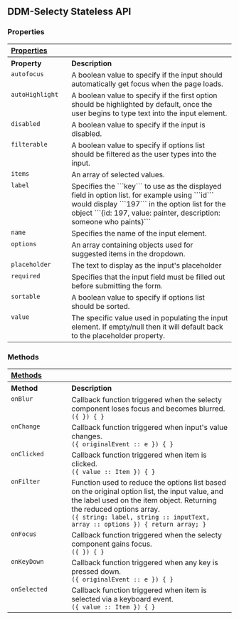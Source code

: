 ## DDM-Selecty Stateless API

### Properties

<table width="100%">
	<tr>
		<th valign="top" colspan="3" align="left"><a href="#props" name="props">Properties</a></th>
	</tr>
	<tr>
		<th valign="top" width="120px" align="left">Property</th>
		<th valign="top" align="left">Description</th>
	</tr>
  <tr>
    <td valign="top"><code>autofocus</code></td>
    <td valign="top">
      A boolean value to specify if the input should automatically
      get focus when the page loads.
    </td>
  </tr>
	<tr>
    <td valign="top"><code>autoHighlight</code></td>
    <td valign="top">
      A boolean value to specify if the first option should be highlighted by
			default, once the user begins to type text into the input element.
    </td>
  </tr>
  <tr>
		<td valign="top"><code>disabled</code></td>
		<td valign="top">
      A boolean value to specify if the input is
      disabled.
    </td>
	</tr>
	<tr>
		<td valign="top"><code>filterable</code></td>
		<td valign="top">
      A boolean value to specify if options list should be filtered as the
			user types into the input.
    </td>
	</tr>
  <tr>
		<td valign="top"><code>items</code></td>
		<td valign="top">An array of selected values.</td>
	</tr>
	<tr>
		<td valign="top"><code>label</code></td>
		<td valign="top">
			Specifies the ```key``` to use as the displayed field in option list. for
			example using ```id``` would display ```197``` in the option list for the
			object ```{id: 197, value: painter, description: someone who paints}```
		</td>
	</tr>
  <tr>
		<td valign="top"><code>name</code></td>
		<td valign="top">Specifies the name of the input element.</td>
	</tr>
  <tr>
		<td valign="top"><code>options</code></td>
		<td valign="top">
      An array containing objects used for suggested items in the dropdown.
    </td>
	</tr>
  <tr>
    <td valign="top"><code>placeholder</code></td>
    <td valign="top">The text to display as the input's placeholder</td>
  </tr>
  <tr>
    <td valign="top"><code>required</code></td>
    <td valign="top">
      Specifies that the input field must be filled out before
      submitting the form.
    </td>
  </tr>
	<tr>
		<td valign="top"><code>sortable</code></td>
		<td valign="top">
      A boolean value to specify if options list should be sorted.
    </td>
	</tr>
  <tr>
    <td valign="top"><code>value</code></td>
    <td valign="top">
      The specific value used in populating the input element.
      If empty/null then it will default back to the placeholder property.
    </td>
  </tr>
</table>

### Methods

<table width="100%">
  <tr>
    <th valign="top" colspan="3" align="left"><a href="#methods" name="props">Methods</a></th>
  </tr>
  <tr>
		<th valign="top" width="120px" align="left">Method</th>
		<th valign="top" align="left">Description</th>
	</tr>  
	<tr>
		<td valign="top"><code>onBlur</code></td>
		<td valign="top">
      Callback function triggered when the selecty component loses focus and
      becomes blurred. <br/>
      <code>({ }) { }</code>
    </td>
	</tr>
	<tr>
		<td valign="top"><code>onChange</code></td>
		<td valign="top">
			Callback function triggered when input's value changes. <br/>
			<code>({ originalEvent :: e }) { }</code>
		</td>
	</tr>
	<tr>
		<td valign="top"><code>onClicked</code></td>
		<td valign="top">
      Callback function triggered when item is clicked. <br/>
      <code>({ value :: Item }) { }</code>
    </td>
	</tr>
	<tr>
		<td valign="top"><code>onFilter</code></td>
		<td valign="top">
			Function used to reduce the options list based on the original option list,
			the input value, and the label used on the item object. Returning the reduced
			options array.<br/>
			<code>({ string: label, string :: inputText, array :: options }) { return array; }</code>
		</td>
	</tr>
	<tr>
		<td valign="top"><code>onFocus</code></td>
		<td valign="top">
			Callback function triggered when the selecty component gains focus. <br/>
			<code>({ }) { }</code>
		</td>
	</tr>
  <tr>
		<td valign="top"><code>onKeyDown</code></td>
		<td valign="top">
      Callback function triggered when any key is pressed down. <br/>
      <code>({ originalEvent :: e }) { }</code>
    </td>
	</tr>
  <tr>
		<td valign="top"><code>onSelected</code></td>
		<td valign="top">
			Callback function triggered when item is selected via a keyboard event. <br/>
			<code>({ value :: Item }) { }</code>
    </td>
	</tr>
</table>
